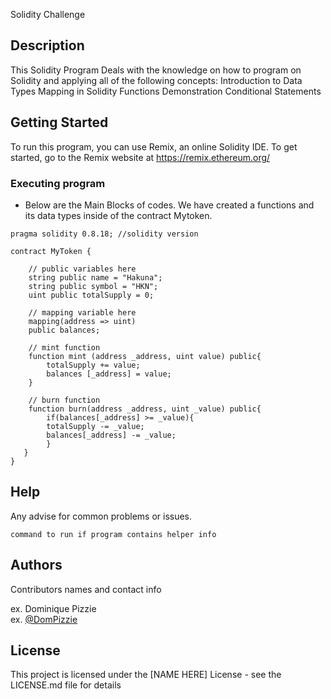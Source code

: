 Solidity Challenge


## Description

This Solidity Program Deals with the knowledge on how to program on Solidity and applying all of the following concepts:
Introduction to Data Types
Mapping in Solidity
Functions Demonstration
Conditional Statements

## Getting Started

To run this program, you can use Remix, an online Solidity IDE. To get started, go to the Remix website at https://remix.ethereum.org/

### Executing program

* Below are the Main Blocks of codes. We have created a functions and its data types inside of the contract Mytoken.

```
pragma solidity 0.8.18; //solidity version

contract MyToken {

    // public variables here
    string public name = "Hakuna"; 
    string public symbol = "HKN"; 
    uint public totalSupply = 0;

    // mapping variable here
    mapping(address => uint) 
    public balances;
    
    // mint function 
    function mint (address _address, uint value) public{ 
        totalSupply += value;
        balances [_address] = value;
    }

    // burn function
    function burn(address _address, uint _value) public{ 
        if(balances[_address] >= _value){
        totalSupply -= _value;
        balances[_address] -= _value;
        }
   }
}
```

## Help

Any advise for common problems or issues.
```
command to run if program contains helper info
```

## Authors

Contributors names and contact info

ex. Dominique Pizzie  
ex. [@DomPizzie](https://twitter.com/dompizzie)


## License

This project is licensed under the [NAME HERE] License - see the LICENSE.md file for details
